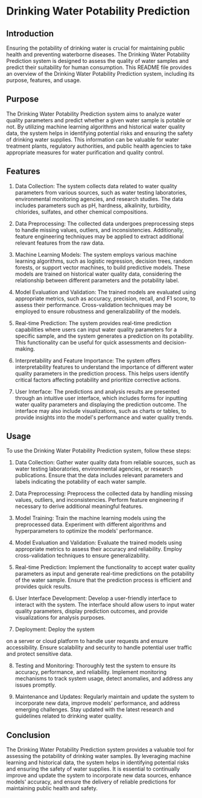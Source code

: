 
# Drinking Water Potability Prediction

## Introduction
Ensuring the potability of drinking water is crucial for maintaining public health and preventing waterborne diseases. The Drinking Water Potability Prediction system is designed to assess the quality of water samples and predict their suitability for human consumption. This README file provides an overview of the Drinking Water Potability Prediction system, including its purpose, features, and usage.

## Purpose
The Drinking Water Potability Prediction system aims to analyze water quality parameters and predict whether a given water sample is potable or not. By utilizing machine learning algorithms and historical water quality data, the system helps in identifying potential risks and ensuring the safety of drinking water supplies. This information can be valuable for water treatment plants, regulatory authorities, and public health agencies to take appropriate measures for water purification and quality control.

## Features
1. Data Collection: The system collects data related to water quality parameters from various sources, such as water testing laboratories, environmental monitoring agencies, and research studies. The data includes parameters such as pH, hardness, alkalinity, turbidity, chlorides, sulfates, and other chemical compositions.

2. Data Preprocessing: The collected data undergoes preprocessing steps to handle missing values, outliers, and inconsistencies. Additionally, feature engineering techniques may be applied to extract additional relevant features from the raw data.

3. Machine Learning Models: The system employs various machine learning algorithms, such as logistic regression, decision trees, random forests, or support vector machines, to build predictive models. These models are trained on historical water quality data, considering the relationship between different parameters and the potability label.

4. Model Evaluation and Validation: The trained models are evaluated using appropriate metrics, such as accuracy, precision, recall, and F1 score, to assess their performance. Cross-validation techniques may be employed to ensure robustness and generalizability of the models.

5. Real-time Prediction: The system provides real-time prediction capabilities where users can input water quality parameters for a specific sample, and the system generates a prediction on its potability. This functionality can be useful for quick assessments and decision-making.

6. Interpretability and Feature Importance: The system offers interpretability features to understand the importance of different water quality parameters in the prediction process. This helps users identify critical factors affecting potability and prioritize corrective actions.

7. User Interface: The predictions and analysis results are presented through an intuitive user interface, which includes forms for inputting water quality parameters and displaying the prediction outcome. The interface may also include visualizations, such as charts or tables, to provide insights into the model's performance and water quality trends.

## Usage
To use the Drinking Water Potability Prediction system, follow these steps:

1. Data Collection: Gather water quality data from reliable sources, such as water testing laboratories, environmental agencies, or research publications. Ensure that the data includes relevant parameters and labels indicating the potability of each water sample.

2. Data Preprocessing: Preprocess the collected data by handling missing values, outliers, and inconsistencies. Perform feature engineering if necessary to derive additional meaningful features.

3. Model Training: Train the machine learning models using the preprocessed data. Experiment with different algorithms and hyperparameters to optimize the models' performance.

4. Model Evaluation and Validation: Evaluate the trained models using appropriate metrics to assess their accuracy and reliability. Employ cross-validation techniques to ensure generalizability.

5. Real-time Prediction: Implement the functionality to accept water quality parameters as input and generate real-time predictions on the potability of the water sample. Ensure that the prediction process is efficient and provides quick results.

6. User Interface Development: Develop a user-friendly interface to interact with the system. The interface should allow users to input water quality parameters, display prediction outcomes, and provide visualizations for analysis purposes.

7. Deployment: Deploy the system

 on a server or cloud platform to handle user requests and ensure accessibility. Ensure scalability and security to handle potential user traffic and protect sensitive data.

8. Testing and Monitoring: Thoroughly test the system to ensure its accuracy, performance, and reliability. Implement monitoring mechanisms to track system usage, detect anomalies, and address any issues promptly.

9. Maintenance and Updates: Regularly maintain and update the system to incorporate new data, improve models' performance, and address emerging challenges. Stay updated with the latest research and guidelines related to drinking water quality.

## Conclusion
The Drinking Water Potability Prediction system provides a valuable tool for assessing the potability of drinking water samples. By leveraging machine learning and historical data, the system helps in identifying potential risks and ensuring the safety of water supplies. It is essential to continually improve and update the system to incorporate new data sources, enhance models' accuracy, and ensure the delivery of reliable predictions for maintaining public health and safety.
